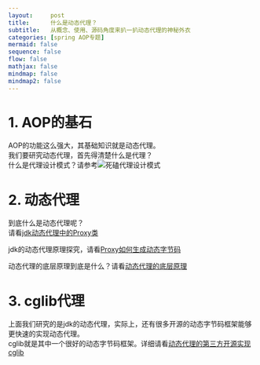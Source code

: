 ```yaml
---
layout:     post
title:      什么是动态代理？
subtitle:   从概念、使用、源码角度来扒一扒动态代理的神秘外衣
categories: [spring AOP专题]
mermaid: false
sequence: false
flow: false
mathjax: false
mindmap: false
mindmap2: false
---
```


# 1. AOP的基石
AOP的功能这么强大，其基础知识就是动态代理。   
我们要研究动态代理，首先得清楚什么是代理？   
什么是代理设计模式？请参考![死磕代理设计模式](https://zhaoeh.github.io/myblog/2021/04/09/%E6%AD%BB%E7%A3%95%E4%BB%A3%E7%90%86%E8%AE%BE%E8%AE%A1%E6%A8%A1%E5%BC%8F/)   


# 2. 动态代理
到底什么是动态代理呢？    
请看[jdk动态代理中的Proxy类](https://zhaoeh.github.io/myblog/2021/04/10/%E4%BD%A0%E4%BA%86%E8%A7%A3jdk%E7%9A%84Proxy%E7%B1%BB%E5%90%97/)   

jdk的动态代理原理探究，请看[Proxy如何生成动态字节码](https://zhaoeh.github.io/myblog/2021/04/11/Proxy%E7%B1%BB%E6%90%9E%E5%AE%9A%E5%8A%A8%E6%80%81%E5%AD%97%E8%8A%82%E7%A0%81%E6%96%87%E4%BB%B6%E7%9A%84%E5%A7%BF%E5%8A%BF/)   

动态代理的底层原理到底是什么？请看[动态代理的底层原理](https://zhaoeh.github.io/myblog/2021/04/12/%E5%8A%A8%E6%80%81%E4%BB%A3%E7%90%86%E7%9A%84%E5%BA%95%E5%B1%82%E5%8E%9F%E7%90%86/)    

# 3. cglib代理
上面我们研究的是jdk的动态代理，实际上，还有很多开源的动态字节码框架能够更快速的实现动态代理。    
cglib就是其中一个很好的动态字节码框架。详细请看[动态代理的第三方开源实现 cglib](https://zhaoeh.github.io/myblog/2021/04/13/cglib/)         
